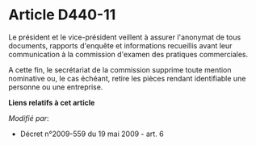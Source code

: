 # Article D440-11

Le président et le vice-président veillent à assurer l'anonymat de tous documents, rapports d'enquête et informations
recueillis avant leur communication à la commission d'examen des pratiques commerciales. 

A cette fin, le secrétariat de la commission supprime toute mention nominative ou, le cas échéant, retire les pièces rendant
identifiable une personne ou une entreprise.

**Liens relatifs à cet article**

_Modifié par_:

  - Décret n°2009-559 du 19 mai 2009 - art. 6
